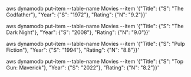 aws dynamodb put-item --table-name Movies --item '{"Title": {"S": "The Godfather"}, "Year": {"S": "1972"}, "Rating": {"N": "9.2"}}'

aws dynamodb put-item --table-name Movies --item '{"Title": {"S": "The Dark Night"}, "Year": {"S": "2008"}, "Rating": {"N": "9.0"}}'

aws dynamodb put-item --table-name Movies --item '{"Title": {"S": "Pulp Fiction"}, "Year": {"S": "1994"}, "Rating": {"N": "8.8"}}'
                            
aws dynamodb put-item --table-name Movies --item '{"Title": {"S": "Top Gun: Maverick"}, "Year": {"S": "2022"}, "Rating": {"N": "8.2"}}'
